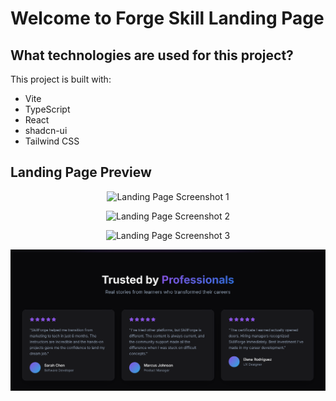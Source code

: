    # Welcome to Forge Skill Landing Page 

## What technologies are used for this project?

This project is built with:

- Vite
- TypeScript
- React
- shadcn-ui
- Tailwind CSS

## Landing Page Preview

<p align="center">
  <img src="https://raw.githubusercontent.com/AliSayyed123/SkillForge-Landing-Page/main/public/Screenshot%202025-10-16%20211415.png" alt="Landing Page Screenshot 1" width="800"/>
</p>

<p align="center">
  <img src="https://raw.githubusercontent.com/AliSayyed123/SkillForge-Landing-Page/main/public/Screenshot%202025-10-16%20211644.png" alt="Landing Page Screenshot 2" width="800"/>
</p>

<p align="center">
  <img src="https://raw.githubusercontent.com/AliSayyed123/SkillForge-Landing-Page/main/public/Screenshot%202025-10-16%20211655.png" alt="Landing Page Screenshot 3" width="800"/>
</p>

<p align="center">
  <img src="https://raw.githubusercontent.com/AliSayyed123/SkillForge-Landing-Page/main/public/Screenshot%202025-10-16%20211709.png" alt="Landing Page Screenshot 4" width="800"/>
</p>
